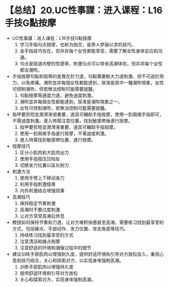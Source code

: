 # 【总结】20.UC性事課：进入课程：L16手技G點按摩

-   UC性事課：进入课程：L16手技G點按摩
    1.  学习手指句点按摩，也称为指交，是男人梦寐以求的技巧。
    2.  金手指技巧存在，但并非每个女性都能享受，需要了解女性身体反应和沟通。
    3.  句点是陰道内壁的性感带，刺激句点可以带来高潮体验，但并非每个女性都会潮吹。
-   手指按摩句點和陰蒂的差異在於力道，句點需要較大力道刺激，但不可過於用力，以免疼痛。潮吹並非每個女性都能達到，尿液是其中一種潮吹現象，女性可控制潮吹，但若無法控制可能需要就醫。
    1.  句點按摩需適度力道，避免過度刺激。
    2.  潮吹並非每個女性都能達到，尿液是潮吹現象之一。
    3.  女性可控制潮吹，若無法控制可能需要就醫。
-   指甲要剪短並潤滑液很重要，道具可輔助手指按摩，使用一到兩根手指即可，不需過度刺激。進入時需注意位置，找到敏感帶後進行按摩。
    1.  指甲要剪短並潤滑液重要，道具可輔助手指按摩。
    2.  使用一到兩根手指進行按摩，不需過度刺激。
    3.  進入時需找到敏感帶位置，進行按摩。
-   按摩技巧
    1.  区分小肌肉和大肌肉出力
    2.  使用手指按压凹陷处
    3.  切换发力位置以延长耐力
-   刺激方法
    1.  使用手臂上下移动省力
    2.  利用手指刺激陰蒂
    3.  内外刺激结合增强效果
-   高潮技巧
    1.  保持稳定节奏刺激
    2.  高潮时不要过度刺激
    3.  让对方享受高潮后休息
-   教授如何保持节奏和力道，让对方堆积快感直至高潮，需要练习找到最享受的方式，包括據点、手部动作、发力位置、攻击角度等技巧。
    1.  持续练习找到最享受的方式
    2.  注意清洁和據点按摩
    3.  注意舒适的环境和潮催过程中的细节
-   建议训练手部肌肉以增强耐久度，提供舒适环境和引导对方放松投入，重视心意和技巧结合，关心和探索对方，以实现身体强制高潮。
    1.  训练手部肌肉以增强持久度
    2.  提供舒适环境和引导对方放松
    3.  关心和探索对方，实现身体强制高潮。